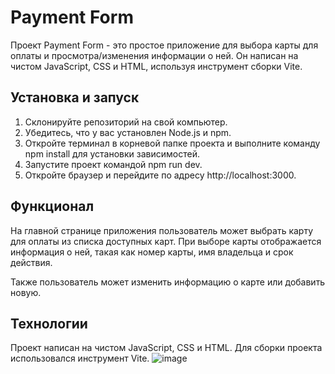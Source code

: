 # Payment Form

Проект Payment Form - это простое приложение для выбора карты для оплаты и просмотра/изменения информации о ней. Он написан на чистом JavaScript, CSS и HTML, используя инструмент сборки Vite.

## Установка и запуск

1. Склонируйте репозиторий на свой компьютер.
2. Убедитесь, что у вас установлен Node.js и npm.
3. Откройте терминал в корневой папке проекта и выполните команду npm install для установки зависимостей.
4. Запустите проект командой npm run dev.
5. Откройте браузер и перейдите по адресу http://localhost:3000.

## Функционал

На главной странице приложения пользователь может выбрать карту для оплаты из списка доступных карт. При выборе карты отображается информация о ней, такая как номер карты, имя владельца и срок действия.

Также пользователь может изменить информацию о карте или добавить новую.

## Технологии

Проект написан на чистом JavaScript, CSS и HTML. Для сборки проекта использовался инструмент Vite.
![image](https://github.com/toqsukr/PaymentForm/assets/72607622/515f8af0-35b4-456e-a4aa-767eb9c55085)
